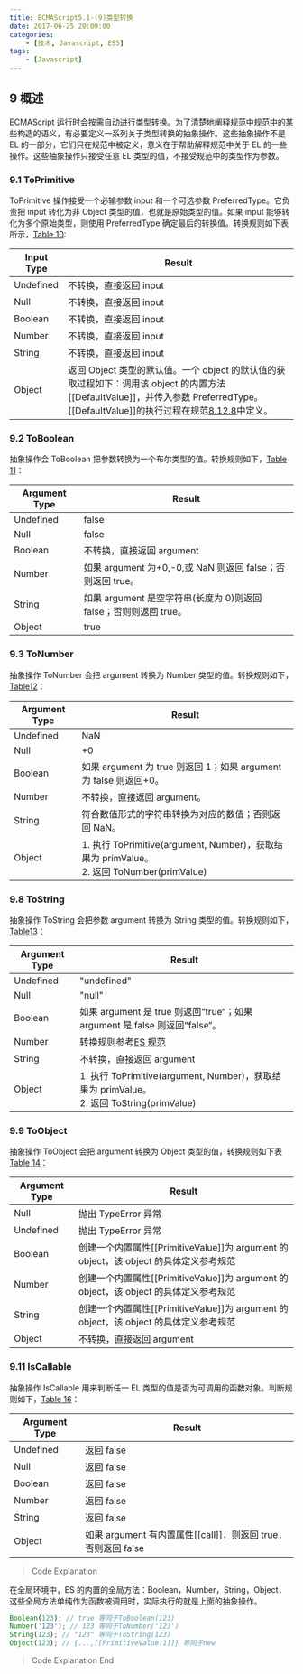 ```yaml
---
title: ECMAScript5.1-(9)类型转换
date: 2017-06-25 20:00:00
categories:
    - [技术, Javascript, ES5]
tags:
    - [Javascript]
---
```


## 9 概述

ECMAScript 运行时会按需自动进行类型转换。为了清楚地阐释规范中规范中的某些构造的语义，有必要定义一系列关于类型转换的抽象操作。这些抽象操作不是 EL 的一部分，它们只在规范中被定义，意义在于帮助解释规范中关于 EL 的一些操作。这些抽象操作只接受任意 EL 类型的值，不接受规范中的类型作为参数。

### 9.1 ToPrimitive

ToPrimitive 操作接受一个必输参数 input 和一个可选参数 PreferredType。它负责把 input 转化为非 Object 类型的值，也就是原始类型的值。如果 input 能够转化为多个原始类型，则使用 PreferredType 确定最后的转换值。转换规则如下表所示，[Table 10](http://ecma-international.org/ecma-262/5.1/#sec-9.1):

| Input Type | Result |
| --- | --- |
| Undefined | 不转换，直接返回 input |
| Null | 不转换，直接返回 input |
| Boolean | 不转换，直接返回 input |
| Number | 不转换，直接返回 input |
| String | 不转换，直接返回 input |
| Object | 返回 Object 类型的默认值。一个 object 的默认值的获取过程如下：调用该 object 的内置方法[[DefaultValue]]，并传入参数 PreferredType。[[DefaultValue]]的执行过程在规范[8.12.8](http://ecma-international.org/ecma-262/5.1/#sec-8.12.8)中定义。 |

### 9.2 ToBoolean

抽象操作会 ToBoolean 把参数转换为一个布尔类型的值。转换规则如下，[Table 11](http://ecma-international.org/ecma-262/5.1/#sec-9.2)：

| Argument Type | Result |
| --- | --- |
| Undefined | false |
| Null | false |
| Boolean | 不转换，直接返回 argument |
| Number | 如果 argument 为+0,-0,或 NaN 则返回 false；否则返回 true。 |
| String | 如果 argument 是空字符串(长度为 0)则返回 false；否则则返回 true。 |
| Object | true |

### 9.3 ToNumber

抽象操作 ToNumber 会把 argument 转换为 Number 类型的值。转换规则如下，[Table12](http://ecma-international.org/ecma-262/5.1/#sec-9.3)：

| Argument Type | Result |
| --- | --- |
| Undefined | NaN |
| Null | +0 |
| Boolean | 如果 argument 为 true 则返回 1；如果 argument 为 false 则返回+0。 |
| Number | 不转换，直接返回 argument。 |
| String | 符合数值形式的字符串转换为对应的数值；否则返回 NaN。 |
| Object | 1. 执行 ToPrimitive(argument, Number)，获取结果为 primValue。</br>2. 返回 ToNumber(primValue) |

### 9.8 ToString

抽象操作 ToString 会把参数 argument 转换为 String 类型的值。转换规则如下，[Table13](http://ecma-international.org/ecma-262/5.1/#sec-9.8)：

| Argument Type | Result |
| --- | --- |
| Undefined | "undefined" |
| Null | "null" |
| Boolean | 如果 argument 是 true 则返回“true“；如果 argument 是 false 则返回“false“。 |
| Number | 转换规则参考[ES 规范](http://ecma-international.org/ecma-262/5.1/#sec-9.8.1) |
| String | 不转换，直接返回 argument |
| Object | 1. 执行 ToPrimitive(argument, Number)，获取结果为 primValue。</br>2. 返回 ToString(primValue) |

### 9.9 ToObject

抽象操作 ToObject 会把 argument 转换为 Object 类型的值，转换规则如下表[Table 14](http://ecma-international.org/ecma-262/5.1/#sec-9.9)：

| Argument Type | Result |
| --- | --- |
| Null | 抛出 TypeError 异常 |
| Undefined | 抛出 TypeError 异常 |
| Boolean | 创建一个内置属性[[PrimitiveValue]]为 argument 的 object，该 object 的具体定义参考规范 |
| Number | 创建一个内置属性[[PrimitiveValue]]为 argument 的 object，该 object 的具体定义参考规范 |
| String | 创建一个内置属性[[PrimitiveValue]]为 argument 的 object，该 object 的具体定义参考规范 |
| Object | 不转换，直接返回 argument |

### 9.11 IsCallable

抽象操作 IsCallable 用来判断任一 EL 类型的值是否为可调用的函数对象。判断规则如下，[Table 16](http://ecma-international.org/ecma-262/5.1/#sec-9.11)：

| Argument Type | Result |
| --- | --- |
| Undefined | 返回 false |
| Null | 返回 false |
| Boolean | 返回 false |
| Number | 返回 false |
| String | 返回 false |
| Object | 如果 argument 有内置属性[[call]]，则返回 true，否则返回 false |

> Code Explanation

在全局环境中，ES 的内置的全局方法：Boolean，Number，String，Object，这些全局方法单纯作为函数被调用时，实际执行的就是上面的抽象操作。

```javascript
Boolean(123); // true 等同于ToBoolean(123)
Number('123'); // 123 等同于ToNumber('123')
String(123); // "123" 等同于ToString(123)
Object(123); // {...,[[PrimitiveValue:1]]} 等同于new
```

> Code Explanation End
